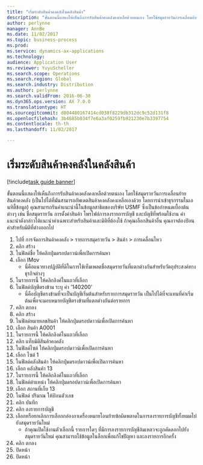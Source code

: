 ```yaml
---
title: "เริ่มระดับสินค้าคงคลังในคลังสินค้า"
description: "ขั้นตอนนี้แสดงให้เห็นถึงการรับสินค้าคงคลังคงเหลือด้วยตนเอง โดยใช้สมุดรายวันการเคลื่อนย้ายสินค้าคงคลัง "
author: perlynne
manager: AnnBe
ms.date: 11/02/2017
ms.topic: business-process
ms.prod: 
ms.service: dynamics-ax-applications
ms.technology: 
audience: Application User
ms.reviewer: YuyuScheller
ms.search.scope: Operations
ms.search.region: Global
ms.search.industry: Distribution
ms.author: perlynne
ms.search.validFrom: 2016-06-30
ms.dyn365.ops.version: AX 7.0.0
ms.translationtype: HT
ms.sourcegitcommit: d804480167414cd038f8229db312dc9c52d131f8
ms.openlocfilehash: 3b4685b034f7e6a3af0259fb921230e7b3397754
ms.contentlocale: th-th
ms.lasthandoff: 11/02/2017

---
```

# <a name="initialize-stock-levels-in-the-warehouse"></a>เริ่มระดับสินค้าคงคลังในคลังสินค้า

[!include[task guide banner](../../includes/task-guide-banner.md)]

ขั้นตอนนี้แสดงให้เห็นถึงการรับสินค้าคงคลังคงเหลือด้วยตนเอง โดยใช้สมุดรายวันการเคลื่อนย้ายสินค้าคงคลัง  (เป็นไปได้ที่มันสามารถอัพเดตสินค้าคงคลังคงเหลือเองด้วย โดยการนำเข้าธุรกรรมในเอนทิตี้ข้อมูล) คุณสามารถรันคำแนะนำนี้ในข้อมูลสาธิตของบริษัท USMF ซึ่งเป็นข้อกำหนดเบื้องต้นต่างๆ เช่น ชื่อสมุดรายวัน การตั้งค่าสินค้า โพรไฟล์การลงรายการบัญชี และบัญชีที่พร้อมใช้งาน คำแนะนำดังกล่าวได้แนะนำค่าเฉพาะสำหรับสินค้าและมิติที่ต้องใช้ ถ้าคุณเลือกสินค้าอื่น คุณอาจต้องป้อนค่าสำหรับมิติที่ต่างออกไป

1. ไปที่ การจัดการสินค้าคงคลัง > รายการสมุดรายวัน > สินค้า > การเคลื่อนไหว
2. คลิก สร้าง
3. ในฟิลด์ชื่อ ให้คลิกปุ่มดรอปดาวน์เพื่อเปิดการค้นหา
4. เลือก IMov
    * นี่คือแนวทางปฏิบัติที่ดีในการใช้เท็มเพลตชื่อสมุดรายวันที่แตกต่างกันสำหรับวัตถุประสงค์ทางธุรกิจต่างๆ  
5. ในรายการนี้ ให้คลิกลิงค์ในแถวที่เลือก
6. ในฟิลด์บัญชีตรงข้าม ระบุ ค่า '140200'
    * นี่คือบัญชีตรงข้ามที่จะเป็นบัญชีเริ่มต้นสำหรับรายการสมุดรายวัน เป็นไปได้ที่จะแทนที่ค่าเริ่มต้นเพื่อจะมอบหมายบัญชีตรงข้ามที่แตกต่างกันต่อรายการ  
7. คลิก ตกลง
8. คลิก สร้าง
9. ในฟิลด์หมายเลขสินค้า ให้คลิกปุ่มดรอปดาวน์เพื่อเปิดการค้นหา
10. เลือก สินค้า A0001
11. ในรายการนี้ ให้คลิกลิงค์ในแถวที่เลือก
12. คลิก แท็บมิติสินค้าคงคลัง
13. ในฟิลด์ไซต์ ให้คลิกปุ่มดรอปดาวน์เพื่อเปิดการค้นหา
14. เลือก ไซต์ 1
15. ในฟิลด์คลังสินค้า ให้คลิกปุ่มดรอปดาวน์เพื่อเปิดการค้นหา
16. เลือก คลังสินค้า 13
17. ในรายการนี้ ให้คลิกลิงค์ในแถวที่เลือก
18. ในฟิลด์ตำแหน่ง ให้คลิกปุ่มดรอปดาวน์เพื่อเปิดการค้นหา
19. เลือก สถานที่เก็บ 13
20. ในฟิลด์ ปริมาณ ให้ป้อนตัวเลข
21. คลิก บันทึก
22. คลิก ลงรายการบัญชี
23. เลือกหรือยกเลิกการเลือกกล่องกาเครื่องหมายโอนย้ายข้อผิดพลาดในการลงรายการบัญชีทั้งหมดไปยังสมุดรายวันใหม่
    * ถ้าคุณเปิดใช้งานตัวเลือกนี้ รายการใดๆ ที่มีการลงรายการบัญชีล้มเหลวจะถูกคัดลอกไปยังสมุดรายวันใหม่  คุณสามารถใช้ข้อมูลในล็อกเพื่อแก้ไขปัญหา และลงรายการอีกครั้ง  
24. คลิก ตกลง
25. ปิดหน้า
26. ปิดหน้า

